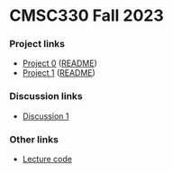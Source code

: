 # CMSC330 Fall 2023

### Project links
  + [Project 0](https://classroom.github.com/a/1Plgv8Fw) ([README](https://github.com/cmsc330fall23/cmsc330fall23/blob/main/projects/project0.md))
  + [Project 1](https://classroom.github.com/a/BGboJVCP) ([README](https://github.com/umd-cmsc330/fall23-ta/blob/project1/project1/README.md)) 
### Discussion links
  + [Discussion 1](https://classroom.github.com/a/Gk3lXbAx)
### Other links

 + [Lecture code](https://github.com/cmsc330fall23/cmsc330fall23/tree/main/lecture_code)
